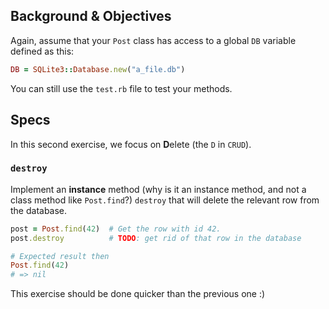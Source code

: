 ## Background & Objectives

Again, assume that your `Post` class has access to a global `DB`
variable defined as this:

```ruby
DB = SQLite3::Database.new("a_file.db")
```

You can still use the `test.rb` file to test your methods.

## Specs

In this second exercise, we focus on **D**elete (the `D` in `CRUD`).

### `destroy`

Implement an **instance** method (why is it an instance method, and not
a class method like `Post.find`?) `destroy` that will delete the relevant
row from the database.

```ruby
post = Post.find(42)  # Get the row with id 42.
post.destroy          # TODO: get rid of that row in the database

# Expected result then
Post.find(42)
# => nil
```

This exercise should be done quicker than the previous one :)
